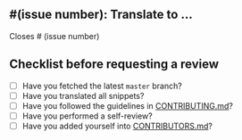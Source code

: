 ## #(issue number): Translate to ...

<!--- This project only accepts pull requests related to open issues -->
<!--- Special phrase to auto-close the issue that your PR fixes -->
Closes # (issue number)

## Checklist before requesting a review

- [ ] Have you fetched the latest `master` branch?
- [ ] Have you translated all snippets?
- [ ] Have you followed the guidelines in [CONTRIBUTING.md](../../CONTRIBUTING.md)?
- [ ] Have you performed a self-review?
- [ ] Have you added yourself into [CONTRIBUTORS.md](../../CONTRIBUTORS.md)?
